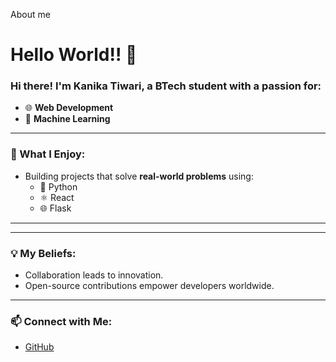 
About me
# Hello World!! 👋 

### Hi there! I'm **Kanika Tiwari**, a BTech student with a passion for:
- 🌐 **Web Development**  
- 🤖 **Machine Learning**

---

### 🌟 What I Enjoy:
- Building projects that solve **real-world problems** using:
  - 🐍 Python  
  - ⚛️ React  
  - 🌐 Flask  

---


---

### 💡 My Beliefs:
- Collaboration leads to innovation.  
- Open-source contributions empower developers worldwide.  

---

### 📫 Connect with Me:
- [GitHub](https://github.com/kanikatiwari0912)


